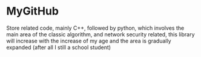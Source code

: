 # MyGitHub
Store related code, mainly C++, followed by python, which involves the main area of the classic algorithm, and network security related, this library will increase with the increase of my age and the area is gradually expanded (after all I still a school student)
